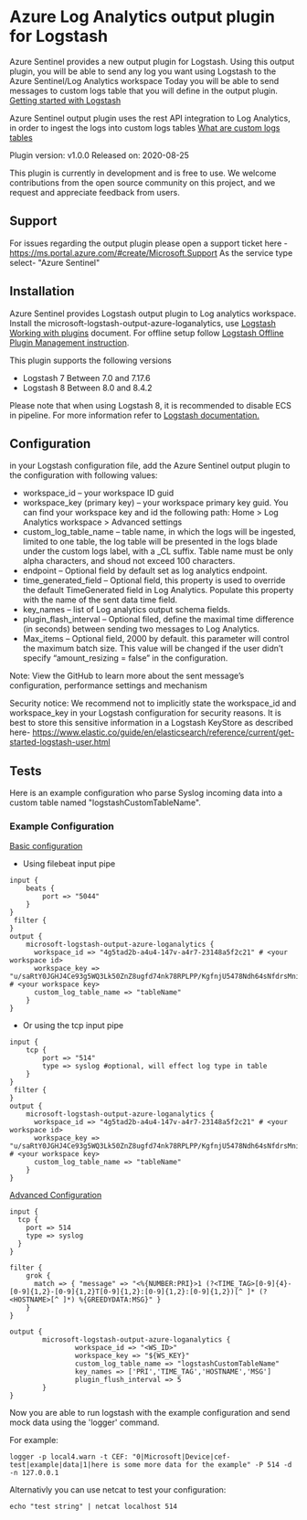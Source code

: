 # Azure Log Analytics output plugin for Logstash

Azure Sentinel provides a new output plugin for Logstash. Using this output plugin, you will be able to send any log you want using Logstash to the Azure Sentinel/Log Analytics workspace
Today you will be able to send messages to custom logs table that you will define in the output plugin.
[Getting started with Logstash](<https://www.elastic.co/guide/en/logstash/current/getting-started-with-logstash.html>)

Azure Sentinel output plugin uses the rest API integration to Log Analytics, in order to ingest the logs into custom logs tables [What are custom logs tables](<https://docs.microsoft.com/azure/azure-monitor/platform/data-sources-custom-logs>)

Plugin version: v1.0.0
Released on: 2020-08-25

This plugin is currently in development and is free to use. We welcome contributions from the open source community on this project, and we request and appreciate feedback from users.

## Support

For issues regarding the output plugin please open a support ticket here - https://ms.portal.azure.com/#create/Microsoft.Support
As the service type select- "Azure Sentinel"

## Installation

Azure Sentinel provides Logstash output plugin to Log analytics workspace.
Install the microsoft-logstash-output-azure-loganalytics, use [Logstash Working with plugins](<https://www.elastic.co/guide/en/logstash/current/working-with-plugins.html>) document.
For offline setup follow [Logstash Offline Plugin Management instruction](<https://www.elastic.co/guide/en/logstash/current/offline-plugins.html>).

This plugin supports the following versions
- Logstash 7 Between 7.0 and 7.17.6
- Logstash 8 Between 8.0 and 8.4.2

Please note that when using Logstash 8, it is recommended to disable ECS in pipeline. For more information refer to [Logstash documentation.](<https://www.elastic.co/guide/en/logstash/8.4/ecs-ls.html>)

## Configuration

in your Logstash configuration file, add the Azure Sentinel output plugin to the configuration with following values:
- workspace_id – your workspace ID guid
- workspace_key (primary key) – your workspace primary key guid. You can find your workspace key and id the following path: Home > Log Analytics workspace > Advanced settings
- custom_log_table_name – table name, in which the logs will be ingested, limited to one table, the log table will be presented in the logs blade under the custom logs label, with a _CL suffix.
	Table name must be only alpha characters, and shoud not exceed 100 characters.
- endpoint – Optional field by default set as log analytics endpoint.
- time_generated_field – Optional field, this property is used to override the default TimeGenerated field in Log Analytics. Populate this property with the name of the sent data time field.
- key_names – list of Log analytics output schema fields.
- plugin_flash_interval – Optional filed, define the maximal time difference (in seconds) between sending two messages to Log Analytics.
- Max_items – Optional field, 2000 by default. this parameter will control the maximum batch size. This value will be changed if the user didn’t specify “amount_resizing = false” in the configuration.

Note: View the GitHub to learn more about the sent message’s configuration, performance settings and mechanism

Security notice: We recommend not to implicitly state the workspace_id and workspace_key in your Logstash configuration for security reasons.
                 It is best to store this sensitive information in a Logstash KeyStore as described here- https://www.elastic.co/guide/en/elasticsearch/reference/current/get-started-logstash-user.html

## Tests

Here is an example configuration who parse Syslog incoming data into a custom table named "logstashCustomTableName".

### Example Configuration

<u>Basic configuration</u>

- Using filebeat input pipe

```
input {
    beats {
        port => "5044"
    }
}
 filter {
}
output {
    microsoft-logstash-output-azure-loganalytics {
      workspace_id => "4g5tad2b-a4u4-147v-a4r7-23148a5f2c21" # <your workspace id>
      workspace_key => "u/saRtY0JGHJ4Ce93g5WQ3Lk50ZnZ8ugfd74nk78RPLPP/KgfnjU5478Ndh64sNfdrsMni975HJP6lp==" # <your workspace key>
      custom_log_table_name => "tableName"
    }
}
```
- Or using the tcp input pipe

```
input {
    tcp {
        port => "514"
        type => syslog #optional, will effect log type in table
    }
}
 filter {
}
output {
    microsoft-logstash-output-azure-loganalytics {
      workspace_id => "4g5tad2b-a4u4-147v-a4r7-23148a5f2c21" # <your workspace id>
      workspace_key => "u/saRtY0JGHJ4Ce93g5WQ3Lk50ZnZ8ugfd74nk78RPLPP/KgfnjU5478Ndh64sNfdrsMni975HJP6lp==" # <your workspace key>
      custom_log_table_name => "tableName"
    }
}
```

<u>Advanced Configuration</u>
```
input {
  tcp {
    port => 514
    type => syslog
  }
}

filter {
    grok {
      match => { "message" => "<%{NUMBER:PRI}>1 (?<TIME_TAG>[0-9]{4}-[0-9]{1,2}-[0-9]{1,2}T[0-9]{1,2}:[0-9]{1,2}:[0-9]{1,2})[^ ]* (?<HOSTNAME>[^ ]*) %{GREEDYDATA:MSG}" }
    }
}

output {
        microsoft-logstash-output-azure-loganalytics {
                workspace_id => "<WS_ID>"
                workspace_key => "${WS_KEY}"
                custom_log_table_name => "logstashCustomTableName"
                key_names => ['PRI','TIME_TAG','HOSTNAME','MSG']
                plugin_flush_interval => 5
        }
}
```

Now you are able to run logstash with the example configuration and send mock data using the 'logger' command.

For example:
```
logger -p local4.warn -t CEF: "0|Microsoft|Device|cef-test|example|data|1|here is some more data for the example" -P 514 -d -n 127.0.0.1

```

Alternativly you can use netcat to test your configuration:

```
echo "test string" | netcat localhost 514
```
